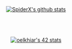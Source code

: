   
 <div align="center">
<a href="https://github.com/elkhiarii">
 <img align="center" src="https://github-readme-stats.vercel.app/api?username=elkhiarii&show_icons=true&theme=dark&line_height=40&title_color=62DC93&border_radius=6" alt="SpiderX's github stats"/>
</a>
 
<br/>
<br/>
<br/>
<br/>

<a href="https://github.com/elkhiarii"><img src="https://badge.mediaplus.ma/greenbinary/oelkhiar" alt="oelkhiar's 42 stats" /></a> 

</div>
